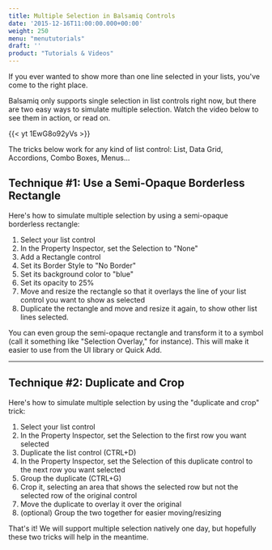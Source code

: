 ```yaml
---
title: Multiple Selection in Balsamiq Controls
date: '2015-12-16T11:00:00.000+00:00'
weight: 250
menu: "menututorials"
draft: ''
product: "Tutorials & Videos"
---
```


If you ever wanted to show more than one line selected in your lists, you've come to the right place.

Balsamiq only supports single selection in list controls right now, but there are two easy ways to simulate multiple selection. Watch the video below to see them in action, or read on.

{{< yt 1EwG8o92yVs >}}

The tricks below work for any kind of list control: List, Data Grid, Accordions, Combo Boxes, Menus...

## Technique #1: Use a Semi-Opaque Borderless Rectangle

Here's how to simulate multiple selection by using a semi-opaque borderless rectangle:

1.  Select your list control
2.  In the Property Inspector, set the Selection to "None"
3.  Add a Rectangle control
4.  Set its Border Style to "No Border"
5.  Set its background color to "blue"
6.  Set its opacity to 25%
7.  Move and resize the rectangle so that it overlays the line of your list control you want to show as selected
8.  Duplicate the rectangle and move and resize it again, to show other list lines selected.

You can even group the semi-opaque rectangle and transform it to a symbol (call it something like "Selection Overlay," for instance). This will make it easier to use from the UI library or Quick Add.

* * *

## Technique #2: Duplicate and Crop

Here's how to simulate multiple selection by using the "duplicate and crop" trick:

1.  Select your list control
2.  In the Property Inspector, set the Selection to the first row you want selected
3.  Duplicate the list control (CTRL+D)
4.  In the Property Inspector, set the Selection of this duplicate control to the next row you want selected
5.  Group the duplicate (CTRL+G)
6.  Crop it, selecting an area that shows the selected row but not the selected row of the original control
7.  Move the duplicate to overlay it over the original
8.  (optional) Group the two together for easier moving/resizing

That's it! We will support multiple selection natively one day, but hopefully these two tricks will help in the meantime.
